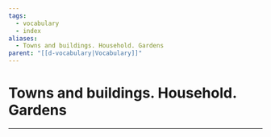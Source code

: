 ```yaml
---
tags:
  - vocabulary
  - index
aliases:
  - Towns and buildings. Household. Gardens
parent: "[[d-vocabulary|Vocabulary]]"
---
```

# Towns and buildings. Household. Gardens
---
